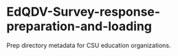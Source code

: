 # EdQDV-Survey-response-preparation-and-loading
Prep directory metadata for CSU education organizations.
